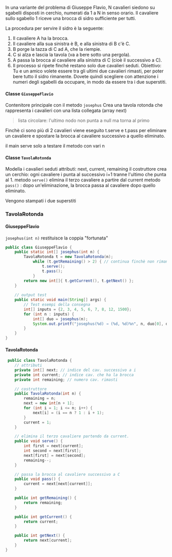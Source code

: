 In una variante del problema di Giuseppe Flavio, N cavalieri siedono su sgabelli disposti in cerchio, numerati da 1 a N in senso orario. Il cavaliere sullo sgabello 1 riceve una brocca di sidro sufficiente per tutti.

La procedura per servire il sidro è la seguente:
1. Il cavaliere A ha la brocca.
2. Il cavaliere alla sua sinistra è B, e alla sinistra di B c'è C.
3. B porge la tazza di C ad A, che la riempie.
4. C si alza e lascia la tavola (va a bere sotto una pergola).
5. A passa la brocca al cavaliere alla sinistra di C (cioè il successivo a C).
6. Il processo si ripete finché restano solo due cavalieri seduti.
Obiettivo: Tu e un amico volete essere tra gli ultimi due cavalieri rimasti, per poter bere tutto il sidro rimanente. Dovete quindi scegliere con attenzione i numeri degli sgabelli da occupare, in modo da essere tra i due superstiti.

#### Classe `GiuseppeFlavio` 
Contenitore principale con il metodo `josephus` 
Crea una tavola rotonda che rappresenta i cavalieri con una lista collegata (array next) 
> lista circolare: l'ultimo nodo non punta a null ma torna al primo


Finchè ci sono più di 2 cavalieri viene eseguito t.serve e t.pass per eliminare un cavaliere e spostare la brocca al cavaliere successivo a quello eliminato. 

il main serve solo a testare il metodo con vari n

#### Classe `TavolaRotonda` 
Modella i cavalieri seduti 
attributi: next, current, remaining 
il costruttore crea un cerchio: ogni cavaliere i punta al successivo i+1 tranne l'ultimo che punta al 1. 
metodo `serve()` elimina il terzo cavaliere a partire dal current
metodo `pass()` : dopo un'eliminazione, la brocca passa al cavaliere dopo quello eliminato. 

Vengono stampati i due superstiti 


### TavolaRotonda


#### GiuseppeFlavio

`josephus(int n)` restituisce la coppia "fortunata"

```java
public class GiuseppeFlavio {
    public static int[] josephus(int n) {
        TavolaRotonda t = new TavolaRotonda(n);
            while (t.getRemaining() > 2) { // continua finchè non rimangono 2 cavalieri
                t.serve();
                t.pass();
            }
        return new int[]{ t.getCurrent(), t.getNext() };
    }
        
    // output test
    public static void main(String[] args) {
        // Test esempi della consegna
        int[] inputs = {2, 3, 4, 5, 6, 7, 8, 12, 1500};
        for (int n : inputs) {
            int[] duo = josephus(n);
            System.out.printf("josephus(%d) → (%d, %d)%n", n, duo[0], duo[1]);
        }
    }
}
```


#### TavolaRotonda
```java
 public class TavolaRotonda {
    // attributi
    private int[] next; // indice del cav. successivo a i 
    private int current; // indice cav. che ha la brocca
    private int remaining; // numero cav. rimasti

	// costruttore
    public TavolaRotonda(int n) { 
        remaining = n;
        next = new int[n + 1];
        for (int i = 1; i <= n; i++) {
            next[i] = (i == n ? 1 : i + 1);
        }
        current = 1;
    }

    // elimina il terzo cavaliere partendo da current. 
    public void serve() {
        int first = next[current];
        int second = next[first];
        next[first] = next[second];
        remaining--;
    }

    // passa la brocca al cavaliere successivo a C
    public void pass() {
        current = next[next[current]];
    }

    public int getRemaining() {
        return remaining;
    }

    public int getCurrent() {
        return current;
    }

    public int getNext() {
        return next[current];
    }
} 
```


